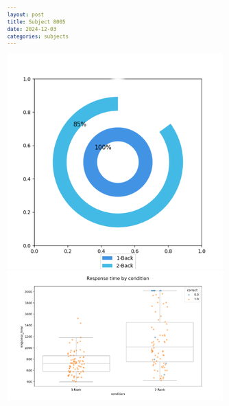```yaml
---
layout: post
title: Subject 8005
date: 2024-12-03
categories: subjects
---
```


![](data/8005/run-18/8005_accuracy_by_condition.png)
![](data/8005/run-18/8005_response_time_by_condition.png)
